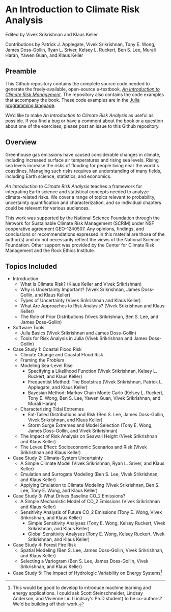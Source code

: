 # An Introduction to Climate Risk Analysis 

Edited by Vivek Srikrishnan and Klaus Keller

Contributions by Patrick J. Applegate, Vivek Srikrishnan, Tony E. Wong, James Doss-Gollin, Ryan L. Sriver, Kelsey L. Ruckert, Ben S. Lee, Murali Haran, Yawen Guan, and Klaus Keller

## Preamble

This Github repository contains the complete source code needed to generate the freely-available, open-source e-textbook, [*An Introduction to Climate Risk Management*](https://viveks.me/CRA-book).  The repository also contains the code examples that accompany the book. These code examples are in the [Julia programming language](https://julialang.org/).

We’d like to make *An Introduction to Climate Risk Analysis* as useful as possible. If you find a bug or have a comment about the book or a question about one of the exercises, please post an issue to this Github repository.

## Overview

Greenhouse gas emissions have caused considerable changes in climate, including increased surface air temperatures and rising sea levels.  Rising sea levels increase the risks of flooding for people living near the world's coastlines.  Managing such risks requires an understanding of many fields, including Earth science, statistics, and economics.  

*An Introduction to Climate Risk Analysis* teaches a framework for integrating Earth science and statistical concepts needed to analyze climate-related risks. We cover a range of topics relevant to probability, uncertainty quantification and characterization, and so individual chapters could be relevant for various audiences.

This work was supported by the National Science Foundation through the Network for Sustainable Climate Risk Management (SCRiM) under NSF cooperative agreement GEO-1240507. Any opinions, findings, and conclusions or recommendations expressed in this material are those of the author(s) and do not necessarily reflect the views of the National Science Foundation. Other support was provided by the Center for Climate Risk Management and the Rock Ethics Institute.

## Topics Included

* Introduction
  + What Is Climate Risk? (Klaus Keller and Vivek Srikrishnan)
  + Why is Uncertainty Important? (Vivek Srikrishnan, James Doss-Gollin, and Klaus Keller)
  + Types of Uncertainty (Vivek Srikrishnan and Klaus Keller)
  + What Are Approaches to Risk Analysis? (Vivek Srikrishnan and Klaus Keller) 
  + The Role of Prior Distributions (Vivek Srikrishnan, Ben S. Lee, and James Doss-Gollin)
* Software Tools
  + Julia Basics (Vivek Srikrishnan and James Doss-Gollin)
  + Tools for Risk Analysis in Julia (Vivek Srikrishnan and James Doss-Gollin)
* Case Study 1: Coastal Flood Risk
  + Climate Change and Coastal Flood Risk
  + Framing the Problem
  + Modeling Sea-Level Rise
    - Specifying a Likelihood Function (Vivek Srikrishnan, Kelsey L. Ruckert, and Klaus Keller)
    - Frequentist Method: The Bootstrap (Vivek Srikrishnan, Patrick L. Applegate, and Klaus Keller)
    - Bayesian Method: Markov Chain Monte Carlo  (Kelsey L. Ruckert, Tony E. Wong, Ben S. Lee, Yawen Guan, Vivek Srikrishnan, and Murali Haran)
  + Characterizing Tidal Extremes
    - Fat-Tailed Distributions and Risk (Ben S. Lee, James Doss-Gollin, Vivek Srikrishnan, and Klaus Keller)
    - Storm Surge Extremes and Model Selection (Tony E. Wong, James Doss-Gollin, and Vivek Srikrishnan)
  + The Impact of Risk Analysis on Seawall Height (Vivek Srikrishnan and Klaus Keller)
  + The Levee Effect: Socioeconomic Scenarios and Risk (Vivek Srikrishnan and Klaus Keller)
* Case Study 2: Climate-System Uncertainty
  + A Simple Climate Model (Vivek Srikrishnan, Ryan L. Sriver, and Klaus Keller)
  + Emulation and Surrogate Modeling (Ben S. Lee, Vivek Srikrishnan, and Klaus Keller)
  + Applying Emulation to Climate Modeling (Vivek Srikrishnan, Ben S. Lee, Tony E. Wong, and Klaus Keller)
* Case Study 3: What Drives Baseline CO_2 Emissions?
  + A Simple Mechanistic Model of CO_2 Emissions (Vivek Srikrishnan and Klaus Keller)
  + Sensitivity Analysis of Future CO_2 Emissions (Tony E. Wong, Vivek Srikrishnan, and Klaus Keller)
    - Simple Sensitivity Analyses (Tony E. Wong, Kelsey Ruckert, Vivek Srikrishnan, and Klaus Keller)
    - Global Sensitivity Analyses (Tony E. Wong, Kelsey Ruckert, Vivek Srikrishnan, and Klaus Keller)
* Case Study 4: Forest Fire Risk
  + Spatial Modeling (Ben S. Lee, James Doss-Gollin, Vivek Srikrishnan, and Klaus Keller)
  + Selecting a Variogram (Ben S. Lee, James Doss-Gollin, Vivek Srikrishnan, and Klaus Keller)
* Case Study 5: The Impact of Hydrologic Variability on Energy Systems[^1]

[^1]: This would be good to develop to introduce machine learning and energy applications. I could ask Scott Steinschneider, Lindsay Anderson, and Vivienne Liu (Lindsay's Ph.D student) to be co-authors? We'd be building off their work.
